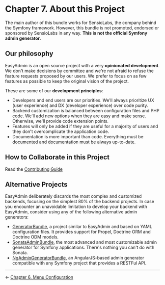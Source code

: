Chapter 7. About this Project
=============================

The main author of this bundle works for SensioLabs, the company behind the
Symfony framework. However, this bundle is not promoted, endorsed or sponsored
by SensioLabs in any way. **This is not the official Symfony admin generator**.

Our philosophy
--------------

EasyAdmin is an open source project with a very **opinionated development**. We
don't make decisions by committee and we're not afraid to refuse the feature
requests proposed by our users. We prefer to focus on as few features as
possible to keep the original vision of the project.

These are some of our **development principles**:

  * Developers and end users are our priorities. We'll always prioritize
    UX (user experience) and DX (developer experience) over code purity.
  * Backend customization is balanced between configuration files and PHP code.
    We'll add new options when they are easy and make sense. Otherwise, we'll
    provide code extension points.
  * Features will only be added if they are useful for a majority of users and
    they don't overcomplicate the application code.
  * Documentation is more important than code. Everything must be documented
    and documentation must be always up-to-date.

How to Collaborate in this Project
----------------------------------

Read the [Contributing Guide](../../../CONTRIBUTING.md)

Alternative Projects
--------------------

EasyAdmin deliberately discards the most complex and customized backends,
focusing on the simplest 80% of the backend projects. In case you encounter an
unavoidable limitation to develop your backend with EasyAdmin, consider using
any of the following alternative admin generators:

  * [GeneratorBundle](https://github.com/symfony2admingenerator/GeneratorBundle),
    a project similar to EasyAdmin and based on YAML configuration files. It
    provides support for Propel, Doctrine ORM and Doctrine ODM models.
  * [SonataAdminBundle](https://github.com/sonata-project/SonataAdminBundle),
    the most advanced and most customizable admin generator for Symfony
    applications. There's nothing you can't do with Sonata.
  * [NgAdminGeneratorBundle](https://github.com/marmelab/NgAdminGeneratorBundle),
    an AngularJS-based admin generator compatible with any Symfony project
    that provides a RESTFul API.

-------------------------------------------------------------------------------

&larr; [Chapter 6. Menu Configuration](6-menu-configuration.md)
